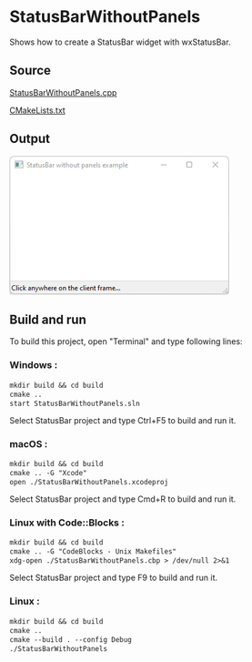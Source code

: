 # StatusBarWithoutPanels

Shows how to create a StatusBar widget with wxStatusBar.

## Source

[StatusBarWithoutPanels.cpp](StatusBarWithoutPanels.cpp)

[CMakeLists.txt](CMakeLists.txt)

## Output

![output](../../../docs/Pictures/StatusBarWithoutPanels.png)

## Build and run

To build this project, open "Terminal" and type following lines:

### Windows :

``` shell
mkdir build && cd build
cmake .. 
start StatusBarWithoutPanels.sln
```

Select StatusBar project and type Ctrl+F5 to build and run it.

### macOS :

``` shell
mkdir build && cd build
cmake .. -G "Xcode"
open ./StatusBarWithoutPanels.xcodeproj
```

Select StatusBar project and type Cmd+R to build and run it.

### Linux with Code::Blocks :

``` shell
mkdir build && cd build
cmake .. -G "CodeBlocks - Unix Makefiles"
xdg-open ./StatusBarWithoutPanels.cbp > /dev/null 2>&1
```

Select StatusBar project and type F9 to build and run it.

### Linux :

``` shell
mkdir build && cd build
cmake .. 
cmake --build . --config Debug
./StatusBarWithoutPanels
```
